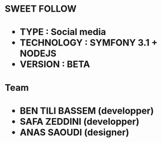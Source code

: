 <h1>SWEET FOLLOW<h1>
<ul>
  <li><b>TYPE : </b>Social media</li>
  <li>TECHNOLOGY : SYMFONY 3.1 + NODEJS</li>
  <li>VERSION : BETA</li>
</ul>
<h1>Team<h1>
<ul>
  <li>BEN TILI BASSEM (developper)</li>
  <li>SAFA ZEDDINI (developper)</li>
  <li>ANAS SAOUDI (designer)</li>
</ul>



